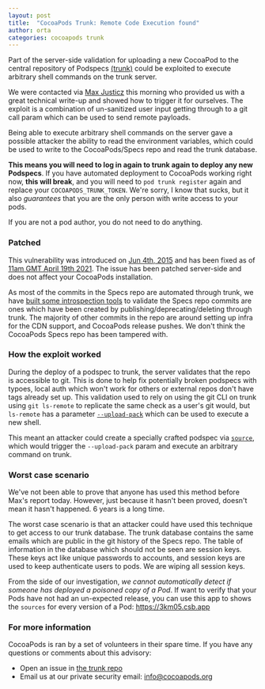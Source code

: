 ```yaml
---
layout: post
title:  "CocoaPods Trunk: Remote Code Execution found"
author: orta
categories: cocoapods trunk
---
```


Part of the server-side validation for uploading a new CocoaPod to the central repository of Podspecs [(trunk)](https://blog.cocoapods.org/CocoaPods-Trunk/) could be exploited to execute arbitrary shell commands on the trunk server. 

We were contacted via [Max Justicz](https://mastodon.mit.edu/@maxj) this morning who provided us with a great technical write-up and showed how to trigger it for ourselves. The exploit is a combination of un-sanitized user input getting through to a git call param which can be used to send remote payloads. 

Being able to execute arbitrary shell commands on the server gave a possible attacker the ability to read the environment variables, which could be used to write to the CocoaPods/Specs repo and read the trunk database.

**This means you will need to log in again to trunk again to deploy any new Podspecs**. If you have automated deployment to CocoaPods working right now, **this will break**, and you will need to `pod trunk register` again and replace your `COCOAPODS_TRUNK_TOKEN`. We're sorry, I know that sucks, but it also _guarantees_ that you are the only person with write access to your pods.

If you are not a pod author, you do not need to do anything.

<!-- more -->

### Patched

This vulnerability was introduced on [Jun 4th, 2015](https://github.com/CocoaPods/trunk.cocoapods.org/pull/137) and has been fixed as of [11am GMT April 19th 2021](https://github.com/CocoaPods/trunk.cocoapods.org/pull/303). The issue has been patched server-side and does not affect your CocoaPods installation.

As most of the commits in the Specs repo are automated through trunk, we have [built some introspection tools](https://github.com/orta/specs-repo-git-scanner) to validate the Specs repo commits are ones which have been created by publishing/deprecating/deleting through trunk. The majority of other commits in the repo are around setting up infra for the CDN support, and CocoaPods release pushes. We don't think the CocoaPods Specs repo has been tampered with.

### How the exploit worked

During the deploy of a podspec to trunk, the server validates that the repo is accessible to git. This is done to help fix potentially broken podspecs with typoes, local auth which won't work for others or external repos don't have tags already set up. This validation used to rely on using the git CLI on trunk using `git ls-remote` to replicate the same check as a user's git would, but `ls-remote` has a parameter [`--upload-pack`](https://git-scm.com/docs/git-ls-remote) which can be used to execute a new shell.

This meant an attacker could create a specially crafted podspec via [`source`](https://guides.cocoapods.org/syntax/podspec.html#source), which would trigger the `--upload-pack` param and execute an arbitrary command on trunk.

### Worst case scenario

We've not been able to prove that anyone has used this method before Max's report today. However, just because it hasn't been proved, doesn't mean it hasn't happened. 6 years is a long time. 

The worst case scenario is that an attacker could have used this technique to get access to our trunk database. The trunk database contains the same emails which are public in the git history of the Specs repo. The table of information in the database which should not be seen are session keys. These keys act like unique passwords to accounts, and session keys are used to keep authenticate users to pods. We are wiping all session keys.

From the side of our investigation, _we cannot automatically detect if someone has deployed a poisoned copy of a Pod_. If want to verify that your Pods have not had an un-expected release, you can use this app to shows the `sources` for every version of a Pod: https://3km05.csb.app

### For more information

CocoaPods is ran by a set of volunteers in their spare time. If you have any questions or comments about this advisory:

* Open an issue in [the trunk repo](https://github.com/CocoaPods/trunk.cocoapods.org)
* Email us at our private security email: [info@cocoapods.org](mailto:info@cocoapods.org)
